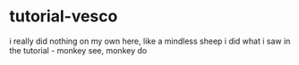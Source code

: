 # tutorial-vesco
i really did nothing on my own here, like a mindless sheep i did what i saw in the tutorial - monkey see, monkey do
